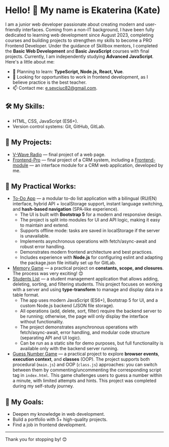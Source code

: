 # Hello! 👋 My name is Ekaterina (Kate)

I am a junior web developer passionate about creating modern and user-friendly interfaces. Coming from a non-IT background, I have been fully dedicated to learning web development since August 2023, completing courses and building projects to strengthen my skills to become a PRO Frontend Developer. Under the guidance of Skillbox mentors, I completed the **Basic Web Development** and **Basic JavaScript** courses with final projects. Currently, I am independently studying **Advanced JavaScript**. Here's a little about me:

- 🌱 Planning to learn: **TypeScript, Node.js, React, Vue**.
- 💼 Looking for opportunities to work in frontend development, as I believe practice is the best teacher.
- 📫 Contact me: [e.sevciuc82@gmail.com](mailto:e.sevciuc82@gmail.com).

## 🛠️ My Skills:
- HTML, CSS, JavaScript (ES6+).
- Version control systems: Git, GitHub, GitLab.

## 📂 My Projects:
- [V-Wave Radio](https://github.com/kate8382/w-vawe_radio) — final project of a web page.
- [Frontend-Pro](https://github.com/kate8382/frontend-pro) — final project of a CRM system, including a [Frontend-module](https://github.com/kate8382/frontend-module) — an interface module for a CRM web application, developed by me.

## 📒 My Practical Works:
- [To-Do App](https://github.com/kate8382/to-do_app) — a modular to-do list application with a bilingual (RU/EN) interface, hybrid API + localStorage support, instant language switching, and **hash-based navigation** (SPA-like experience).
  - The UI is built with **Bootstrap 5** for a modern and responsive design.
  - The project is split into modules for UI and API logic, making it easy to maintain and extend.
  - Supports offline mode: tasks are saved in localStorage if the server is unavailable.
  - Implements asynchronous operations with fetch/async-await and robust error handling.
  - Demonstrates modern frontend architecture and best practices.
  - Includes experience with **Node.js** for configuring eslint and adapting the package.json file initially set up for GitLab.
- [Memory Game](https://github.com/kate8382/memory_game) — a practical project on **constants, scope, and closures**. The process was very exciting! 😊
- [Students List](https://github.com/kate8382/students_list) — a student management application that allows adding, deleting, sorting, and filtering students. This project focuses on working with a server and using **type-transform** to manage and display data in a table format. 
  - The app uses modern JavaScript (ES6+), Bootstrap 5 for UI, and a custom Node.js backend (JSON file storage).
  - All operations (add, delete, sort, filter) require the backend server to be running; otherwise, the page will only display the interface without functionality.
  - The project demonstrates asynchronous operations with fetch/async-await, error handling, and modular code structure (separating API and UI logic).
  - Can be run as a static site for demo purposes, but full functionality is available only with the backend server running.
- [Guess Number Game](https://github.com/kate8382/guess_number_game) — a practical project to explore **browser events**, **execution context**, and **classes** (OOP). The project supports both procedural (`main.js`) and OOP (`class.js`) approaches: you can switch between them by commenting/uncommenting the corresponding script tag in `index.html`. This game challenges users to guess a number within a minute, with limited attempts and hints. This project was completed during my self-study journey.

## 🌟 My Goals:
- Deepen my knowledge in web development.
- Build a portfolio with 5+ high-quality projects.
- Find a job in frontend development.

---

Thank you for stopping by! 😊